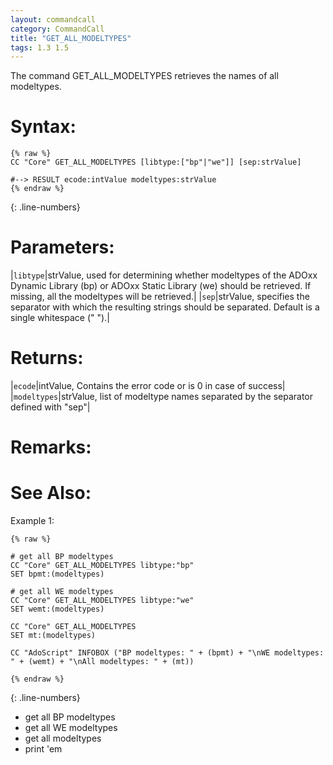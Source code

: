 ```yaml
---
layout: commandcall
category: CommandCall
title: "GET_ALL_MODELTYPES"
tags: 1.3 1.5
---
```


The command GET_ALL_MODELTYPES retrieves the names of all modeltypes.

# Syntax:  

```adoscript
{% raw %}
CC "Core" GET_ALL_MODELTYPES [libtype:["bp"|"we"]] [sep:strValue]

#--> RESULT ecode:intValue modeltypes:strValue
{% endraw %}
```
{: .line-numbers}

# Parameters:  

|`libtype`|strValue, used for determining whether modeltypes of the ADOxx Dynamic Library (bp) or ADOxx Static Library (we) should be retrieved. If missing, all the modeltypes will be retrieved.|
|`sep`|strValue, specifies the separator with which the resulting strings should be separated. Default is a single whitespace (" ").|

# Returns:  

|`ecode`|intValue, Contains the error code or is 0 in case of success|
|`modeltypes`|strValue, list of modeltype names separated by the separator defined with "sep"|

# Remarks:



# See Also:  



Example 1:

```adoscript
{% raw %}

# get all BP modeltypes
CC "Core" GET_ALL_MODELTYPES libtype:"bp"
SET bpmt:(modeltypes)

# get all WE modeltypes
CC "Core" GET_ALL_MODELTYPES libtype:"we"
SET wemt:(modeltypes)

CC "Core" GET_ALL_MODELTYPES
SET mt:(modeltypes)

CC "AdoScript" INFOBOX ("BP modeltypes: " + (bpmt) + "\nWE modeltypes: " + (wemt) + "\nAll modeltypes: " + (mt))

{% endraw %}
```
{: .line-numbers}

- get all BP modeltypes  
- get all WE modeltypes  
- get all modeltypes  
- print 'em

